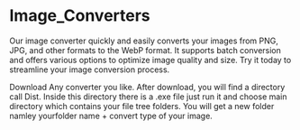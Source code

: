 # Image_Converters
Our image converter quickly and easily converts your images from PNG, JPG, and other formats to the WebP format. It supports batch conversion and offers various options to optimize image quality and size. Try it today to streamline your image conversion process.

Download Any converter you like.
After download, you will find a directory call Dist. Inside this directory there is a .exe file just run it and choose main directory which contains your file tree folders.
You will get a new folder namley yourfolder name + convert type of your image.
